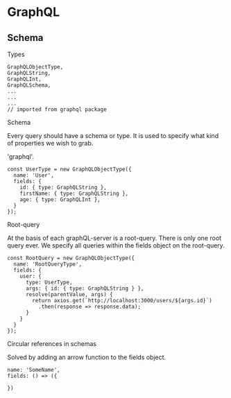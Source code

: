 # GraphQL

## Schema

Types

    GraphQLObjectType,
    GraphQLString,
    GraphQLInt,
    GraphQLSchema,
    ...
    ...
    ...
    // imported from graphql package

Schema

Every query should have a schema or type. It is used to specify what kind of properties
we wish to grab.

'graphql'.

    const UserType = new GraphQLObjectType({
      name: 'User',
      fields: {
        id: { type: GraphQLString },
        firstName: { type: GraphQLString },
        age: { type: GraphQLInt },
      }
    });

Root-query

At the basis of each graphQL-server is a root-query. There is only one root query
ever. We specify all queries within the fields object on the root-query.

    const RootQuery = new GraphQLObjectType({
      name: 'RootQueryType',
      fields: {
        user: {
          type: UserType,
          args: { id: { type: GraphQLString } },
          resolve(parentValue, args) {
            return axios.get(`http://localhost:3000/users/${args.id}`)
              .then(response => response.data);
          }
        }
      }
    });

Circular references in schemas

Solved by adding an arrow function to the fields object.

    name: 'SomeName',
    fields: () => ({
      
    })
